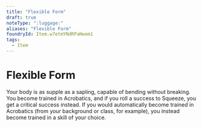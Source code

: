 ```yaml
---
title: "Flexible Form"
draft: true
noteType: ":luggage:"
aliases: "Flexible Form"
foundryId: Item.w7etmYNdRPaHwom1
tags:
  - Item
---
```


# Flexible Form

Your body is as supple as a sapling, capable of bending without breaking. You become trained in Acrobatics, and if you roll a success to Squeeze, you get a critical success instead. If you would automatically become trained in Acrobatics (from your background or class, for example), you instead become trained in a skill of your choice.
